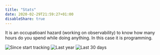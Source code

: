 ```yaml
---
title: "Stats"
date: 2020-02-29T21:59:27+01:00
disableShare: true
---
```


It is an occupatioanl hazard (working on observability) to know how many hours do you spend while doing anything. In this case it is programming.

![Since start tracking](https://wakatime.com/share/@kemal/4ab9252a-ab99-400b-ae97-ab2a29c1a35a.svg)
![Last year](https://wakatime.com/share/@kemal/863d64ce-fadb-4599-a52c-a43763aefeda.svg)
![Last 30 days](https://wakatime.com/share/@kemal/edc85219-3089-42d0-a35a-67958da4d21f.svg)
